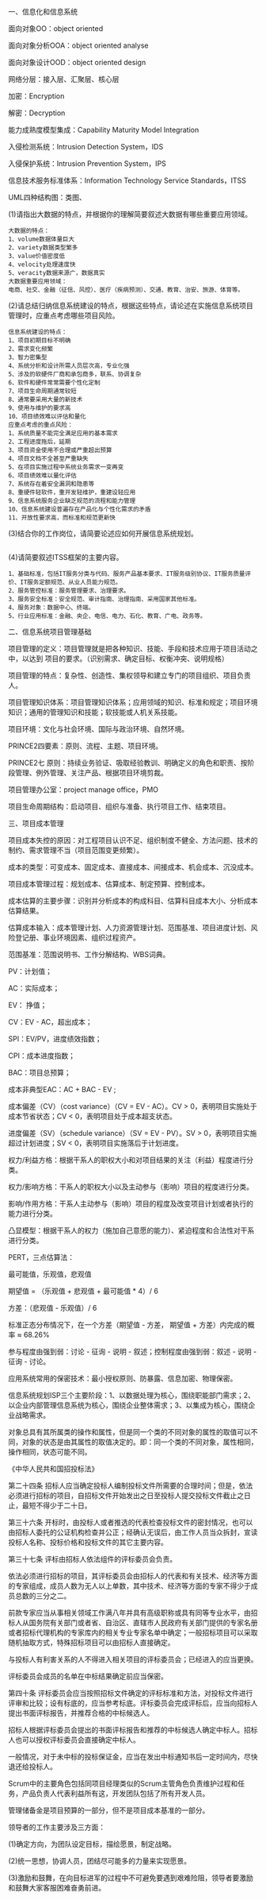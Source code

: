 一、信息化和信息系统

面向对象OO：object oriented

面向对象分析OOA：object oriented analyse

面向对象设计OOD：object oriented design

网络分层：接入层、汇聚层、核心层

加密：Encryption

解密：Decryption

能力成熟度模型集成：Capability Maturity Model Integration

入侵检测系统：Intrusion Detection System，IDS

入侵保护系统：Intrusion Prevention System，IPS

信息技术服务标准体系：Information Technology Service Standards，ITSS

UML四种结构图：类图、

(1)请指出大数据的特点，并根据你的理解简要叙述大数据有哪些重要应用领域。

```
大数据的特点：
1、volume数据体量巨大
2、variety数据类型繁多
3、value价值密度低
4、velocity处理速度快
5、veracity数据来源广，数据真实
大数据重要应用领域：
电商、社交、金融（征信、风控）、医疗（疾病预测）、交通、教育、治安、旅游、体育等。
```

(2)请总结归纳信息系统建设的特点，根据这些特点，请论述在实施信息系统项目管理时，应重点考虑哪些项目风险。

```
信息系统建设的特点：
1、项目初期目标不明确
2、需求变化频繁
3、智力密集型
4、系统分析和设计所需人员层次高，专业化强
5、涉及的软硬件厂商和承包商多，联系、协调复杂
6、软件和硬件常常需要个性化定制
7、项目生命周期通常较短
8、通常要采用大量的新技术
9、使用与维护的要求高
10、项目绩效难以评估和量化
应重点考虑的重点风险：
1、系统质量不能完全满足应用的基本需求
2、工程进度拖后，延期
3、项目资金使用不合理或严重超出预算
4、项目文档不全甚至严重缺失
5、在项目实施过程中系统业务需求一变再变
6、项目绩效难以量化评估
7、系统存在着安全漏洞和隐患等
8、重硬件轻软件，重开发轻维护，重建设轻应用
9、信息系统服务企业缺乏规范的流程和能力管理
10、信息系统建设普遍存在产品化与个性化需求的矛盾
11、开放性要求高，而标准和规范更新快
```

(3)结合你的工作岗位，请简要论述应如何开展信息系统规划。

```

```

(4)请简要叙述ITSS框架的主要内容。

```
1、基础标准，包括IT服务分类与代码、服务产品基本要求、IT服务级别协议、IT服务质量评价、IT服务定额规范、从业人员能力规范。
2、服务管控标准：服务管理要求、治理要求。
3、服务安全标准：安全规范、审计指南、治理指南、采用国家其他标准。
4、服务对象：数据中心、终端。
5、行业应用标准：金融、央企、电信、电力、石化、教育、广电、政务等。
```

二、信息系统项目管理基础

项目管理的定义：项目管理就是把各种知识、技能、手段和技术应用于项目活动之中，以达到 项目的要求。（识别需求、确定目标、权衡冲突、说明规格）

项目管理的特点：复杂性、创造性、集权领导和建立专门的项目组织、项目负责人。

项目管理知识体系：项目管理知识体系；应用领域的知识、标准和规定；项目环境知识；通用的管理知识和技能；软技能或人机关系技能。

项目环境：文化与社会环境、国际与政治环境、自然环境。

PRINCE2四要素：原则、流程、主题、项目环境。

PRINCE2七 原则：持续业务验证、吸取经验教训、明确定义的角色和职责、按阶段管理、例外管理、关注产品、根据项目环境剪裁。

项目管理办公室：project manage office，PMO

项目生命周期结构：启动项目、组织与准备、执行项目工作、结束项目。

三、项目成本管理

项目成本失控的原因：对工程项目认识不足、组织制度不健全、方法问题、技术的制约、需求管理不当（项目范围变更频繁）。

成本的类型：可变成本、固定成本、直接成本、间接成本、机会成本、沉没成本。

项目成本管理过程：规划成本、估算成本、制定预算、控制成本。

成本估算的主要步骤：识别并分析成本的构成科目、估算科目成本大小、分析成本估算结果。

估算成本输入：成本管理计划、人力资源管理计划、范围基准、项目进度计划、风险登记册、事业环境因素、组织过程资产。

范围基准：范围说明书、工作分解结构、WBS词典。



PV：计划值；

AC：实际成本；

EV： 挣值；

CV：EV - AC，超出成本；

SPI：EV/PV，进度绩效指数；

CPI：成本进度指数；

BAC：项目总预算；

成本非典型EAC：AC + BAC - EV ;

成本偏差（CV）（cost variance）（CV = EV - AC）。CV > 0，表明项目实施处于成本节省状态；CV  < 0，表明项目处于成本超支状态。

进度偏差（SV）（schedule variance）（SV = EV - PV）。SV > 0，表明项目实施超过计划进度；SV < 0，表明项目实施落后于计划进度。







权力/利益方格：根据干系人的职权大小和对项目结果的关注（利益）程度进行分类。

权力/影响方格：干系人的职权大小以及主动参与（影响）项目的程度进行分类。

影响/作用方格：干系人主动参与（影响）项目的程度及改变项目计划或者执行的能力进行分类。

凸显模型：根据干系人的权力（施加自己意愿的能力）、紧迫程度和合法性对干系进行分类。



PERT，三点估算法： 

最可能值，乐观值，悲观值

期望值 = （乐观值 + 悲观值 + 最可能值 * 4）/ 6

方差：（悲观值 - 乐观值）/ 6

标准正态分布情况下，在一个方差（期望值 - 方差， 期望值 + 方差）内完成的概率 ≈ 68.26%



参与程度由强到弱：讨论 - 征询 - 说明 - 叙述；控制程度由强到弱：叙述 - 说明 - 征询 - 讨论。



应用系统常用的保密技术：最小授权原则、防暴露、信息加密、物理保密。



信息系统规划ISP三个主要阶段：1、以数据处理为核心，围绕职能部门需求；2、以企业内部管理信息系统为核心，围绕企业整体需求；3、以集成为核心，围绕企业战略需求。



对象总具有其所属类的操作和属性，但是同一个类的不同对象的属性的取值可以不同，对象的状态是由其属性的取值决定的。即：同一个类的不同对象，属性相同，操作相同，状态可能不同。

《中华人民共和国招投标法》

第二十四条 招标人应当确定投标人编制投标文件所需要的合理时间；但是，依法必须进行招标的项目，自招标文件开始发出之日至投标人提交投标文件截止之日止，最短不得少于二十日。

第三十六条 开标时，由投标人或者推选的代表检查投标文件的密封情况，也可以由招标人委托的公证机构检查并公正；经确认无误后，由工作人员当众拆封，宣读投标人名称、投标价格和投标文件的其它主要内容。

第三十七条 评标由招标人依法组件的评标委员会负责。

依法必须进行招标的项目，其评标委员会由招标人的代表和有关技术、经济等方面的专家组成，成员人数为无人以上单数，其中技术、经济等方面的专家不得少于成员总数的三分之二。

前款专家应当从事相关领域工作满八年并具有高级职称或具有同等专业水平，由招标人从国务院有关部门或者省、自治区、直辖市人民政府有关部门提供的专家名册或者招标代理机构的专家库内的相关专业专家名单中确定；一般招标项目可以采取随机抽取方式，特殊招标项目可以由招标人直接确定。

与投标人有利害关系的人不得进入相关项目的评标委员会；已经进入的应当更换。

评标委员会成员的名单在中标结果确定前应当保密。

第四十条 评标委员会应当按照招标文件确定的评标标准和方法，对投标文件进行评审和比较；设有标底的，应当参考标底。评标委员会完成评标后，应当向招标人提出书面评标报告，并推荐合格的中标候选人。

招标人根据评标委员会提出的书面评标报告和推荐的中标候选人确定中标人。招标人也可以授权评标委员会直接确定中标人。

一般情况，对于未中标的投标保证金，应当在发出中标通知书后一定时间内，尽快退还给投标人。



Scrum中的主要角色包括同项目经理类似的Scrum主管角色负责维护过程和任务，产品负责人代表利益所有这，开发团队包括了所有开发人员。

管理储备金是项目预算的一部分，但不是项目成本基准的一部分。

领导者的工作主要涉及三方面：

(1)确定方向，为团队设定目标，描绘愿景，制定战略。

(2)统一思想，协调人员，团结尽可能多的力量来实现愿景。

(3)激励和鼓舞，在向目标进军的过程中不可避免要遇到艰难险阻，领导者要激励和鼓舞大家客服困难奋勇前进。

